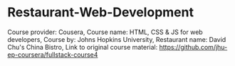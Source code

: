 # Restaurant-Web-Development
Course provider: Cousera,
Course name: HTML, CSS &amp; JS for web developers,
Course by: Johns Hopkins University,
Restaurant name: David Chu's China Bistro,
Link to original course material: https://github.com/jhu-ep-coursera/fullstack-course4
